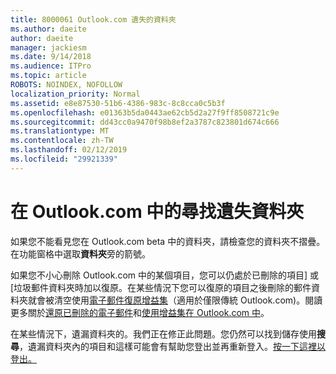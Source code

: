 ```yaml
---
title: 8000061 Outlook.com 遺失的資料夾
ms.author: daeite
author: daeite
manager: jackiesm
ms.date: 9/14/2018
ms.audience: ITPro
ms.topic: article
ROBOTS: NOINDEX, NOFOLLOW
localization_priority: Normal
ms.assetid: e8e87530-51b6-4386-983c-8c8cca0c5b3f
ms.openlocfilehash: e01363b5da0443ae62cb5d2a27f9ff8508721c9e
ms.sourcegitcommit: dd43cc0a9470f98b8ef2a3787c823801d674c666
ms.translationtype: MT
ms.contentlocale: zh-TW
ms.lasthandoff: 02/12/2019
ms.locfileid: "29921339"
---
```

# <a name="find-missing-folders-in-outlookcom"></a>在 Outlook.com 中的尋找遺失資料夾

如果您不能看見您在 Outlook.com beta 中的資料夾，請檢查您的資料夾不摺疊。在功能窗格中選取**資料夾**旁的箭號。 
  
如果您不小心刪除 Outlook.com 中的某個項目，您可以仍處於已刪除的項目] 或 [垃圾郵件資料夾時加以復原。在某些情況下您可以復原的項目之後刪除的郵件資料夾就會被清空使用[電子郵件復原增益集](https://appsource.microsoft.com/product/office/WA104380447)（適用於僅限傳統 Outlook.com)。閱讀更多關於[還原已刪除的電子郵件](https://support.office.com/article/cf06ab1b-ae0b-418c-a4d9-4e895f83ed50)和[使用增益集在 Outlook.com 中](https://support.office.com/article/a5672109-e4f3-4119-abea-72323e9653cf)。
  
在某些情況下，遺漏資料夾的。我們正在修正此問題。您仍然可以找到儲存使用**搜尋**，遺漏資料夾內的項目和這樣可能會有幫助您登出並再重新登入。[按一下這裡以登出。](https://login.live.com/logout.srf)
  

